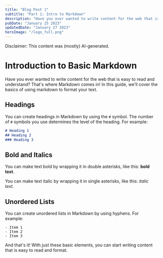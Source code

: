 ```yaml
---
title: "Blog Post 1"
subtitle: "Part 1: Intro to Markdown"
description: "Have you ever wanted to write content for the web that is easy to read and understand? That's where Markdown comes in!"
pubDate: "January 25 2023"
updatedDate: "January 27 2023"
heroImage: "/logo_full.png"
---
```


Disclaimer: This content was (mostly) AI-generated.

# Introduction to Basic Markdown

Have you ever wanted to write content for the web that is easy to read and understand? That's where Markdown comes in! In this guide, we'll cover the basics of using markdown to format your text.

## Headings

You can create headings in Markdown by using the `#` symbol. The number of `#` symbols you use determines the level of the heading. For example:

```markdown
# Heading 1
## Heading 2
### Heading 3
```

## Bold and Italics

You can make text bold by wrapping it in double asterisks, like this: **bold text**.

You can make text italic by wrapping it in single asterisks, like this: *italic text*.

## Unordered Lists

You can create unordered lists in Markdown by using hyphens. For example:

```
- Item 1
- Item 2
- Item 3
```

And that's it! With just these basic elements, you can start writing content that is easy to read and format.